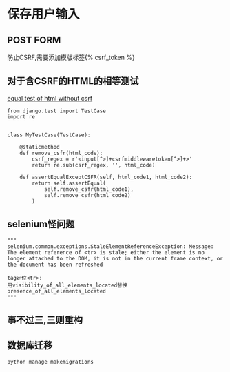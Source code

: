 保存用户输入
==========

## POST FORM

防止CSRF,需要添加模版标签{% csrf_token %}

## 对于含CSRF的HTML的相等测试

[equal test of html without csrf](https://gist.github.com/horvatha/2e11b48f431c53b101db6cb817b2fc7f)

```python3
from django.test import TestCase
import re


class MyTestCase(TestCase):

    @staticmethod
    def remove_csfr(html_code):
        csrf_regex = r'<input[^>]+csrfmiddlewaretoken[^>]+>'
        return re.sub(csrf_regex, '', html_code)

    def assertEqualExceptCSFR(self, html_code1, html_code2):
        return self.assertEqual(
            self.remove_csfr(html_code1),
            self.remove_csfr(html_code2)
        )
```

## selenium怪问题

```python3
"""
selenium.common.exceptions.StaleElementReferenceException: Message: The element reference of <tr> is stale; either the element is no longer attached to the DOM, it is not in the current frame context, or the document has been refreshed

tag定位<tr>:
用visibility_of_all_elements_located替换presence_of_all_elements_located
"""
```

## 事不过三,三则重构

## 数据库迁移

```python3
python manage makemigrations
```
